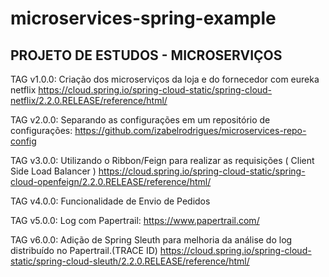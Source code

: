# microservices-spring-example

## PROJETO DE ESTUDOS - MICROSERVIÇOS

TAG v1.0.0:
  Criação dos microserviços da loja e do fornecedor com eureka netflix
    https://cloud.spring.io/spring-cloud-static/spring-cloud-netflix/2.2.0.RELEASE/reference/html/

TAG v2.0.0:
  Separando as configurações em um repositório de configurações:
    https://github.com/izabelrodrigues/microservices-repo-config

TAG v3.0.0:
  Utilizando o Ribbon/Feign para realizar as requisições ( Client Side Load Balancer )
    https://cloud.spring.io/spring-cloud-static/spring-cloud-openfeign/2.2.0.RELEASE/reference/html/

TAG v4.0.0:
  Funcionalidade de Envio de Pedidos

TAG v5.0.0:
  Log com Papertrail:
    https://www.papertrail.com/

TAG v6.0.0:
  Adição de Spring Sleuth para melhoria da análise do log distribuído no Papertrail.(TRACE ID)
    https://cloud.spring.io/spring-cloud-static/spring-cloud-sleuth/2.2.0.RELEASE/reference/html/
